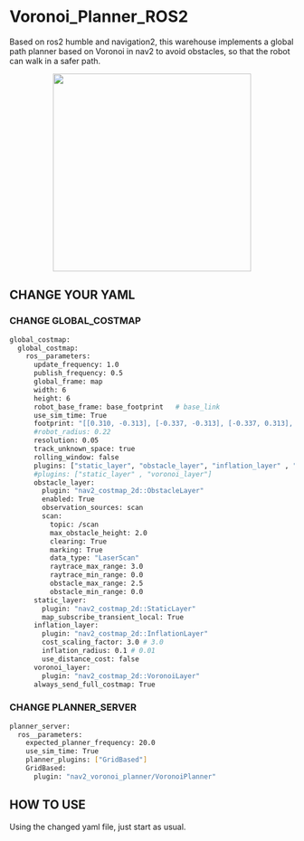 # Voronoi_Planner_ROS2
Based on ros2 humble and navigation2, this warehouse implements a global path planner based on Voronoi in nav2 to avoid obstacles, so that the robot can walk in a safer path.
<p align="center">
  <img src="readmefile/1.jpg" width="350">
</p>

## CHANGE YOUR YAML
### CHANGE GLOBAL_COSTMAP
```bash
global_costmap:
  global_costmap:
    ros__parameters:
      update_frequency: 1.0 
      publish_frequency: 0.5 
      global_frame: map
      width: 6
      height: 6
      robot_base_frame: base_footprint   # base_link
      use_sim_time: True
      footprint: "[[0.310, -0.313], [-0.337, -0.313], [-0.337, 0.313], [0.310, 0.313]]"
      #robot_radius: 0.22
      resolution: 0.05
      track_unknown_space: true
      rolling_window: false 
      plugins: ["static_layer", "obstacle_layer", "inflation_layer" , "voronoi_layer"]
      #plugins: ["static_layer" , "voronoi_layer"]
      obstacle_layer:
        plugin: "nav2_costmap_2d::ObstacleLayer"
        enabled: True
        observation_sources: scan
        scan:
          topic: /scan
          max_obstacle_height: 2.0
          clearing: True
          marking: True
          data_type: "LaserScan"
          raytrace_max_range: 3.0
          raytrace_min_range: 0.0
          obstacle_max_range: 2.5
          obstacle_min_range: 0.0
      static_layer:
        plugin: "nav2_costmap_2d::StaticLayer"
        map_subscribe_transient_local: True
      inflation_layer:
        plugin: "nav2_costmap_2d::InflationLayer"
        cost_scaling_factor: 3.0 # 3.0
        inflation_radius: 0.1 # 0.01
        use_distance_cost: false
      voronoi_layer:
        plugin: "nav2_costmap_2d::VoronoiLayer"
      always_send_full_costmap: True
```

### CHANGE PLANNER_SERVER
```bash
planner_server:
  ros__parameters:
    expected_planner_frequency: 20.0
    use_sim_time: True
    planner_plugins: ["GridBased"]
    GridBased: 
      plugin: "nav2_voronoi_planner/VoronoiPlanner"
```

## HOW TO USE
Using the changed yaml file, just start as usual.
